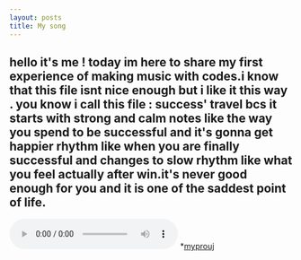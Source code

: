 ```yaml
---
layout: posts
title: My song
---
```

hello it's me ! today im here to share my first experience of making  music with codes.i know that this file isnt nice enough but i like it this way . you know i call this file : success' travel bcs it starts with strong and calm notes like the way you spend to be successful and it's gonna get  happier rhythm like when you are finally successful and changes to slow rhythm  like what you feel actually after win.it's never  good enough for you and it is one of the saddest point of life.
---
![alt text](../assets/music/mym.wav)
*[myprouj](https://soundcloud.com/maryam-b-277171277/mym-1)